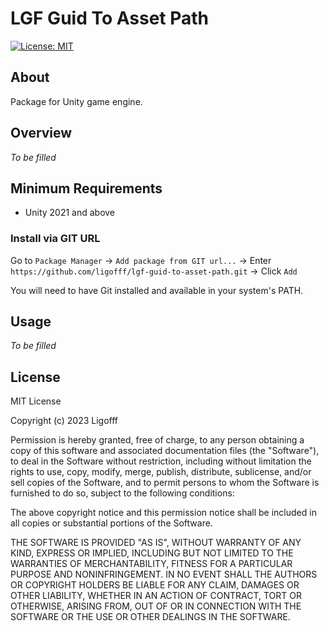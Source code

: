 # LGF Guid To Asset Path
[![License: MIT](https://img.shields.io/badge/License-MIT-blue.svg)](https://opensource.org/licenses/MIT)

## About
Package for Unity game engine.

## Overview

*To be filled*

## Minimum Requirements
* Unity 2021 and above

### Install via GIT URL

Go to ```Package Manager``` -> ```Add package from GIT url...``` -> Enter ```https://github.com/ligofff/lgf-guid-to-asset-path.git``` -> Click ```Add```

You will need to have Git installed and available in your system's PATH.

## Usage

*To be filled*

## License

MIT License

Copyright (c) 2023 Ligofff

Permission is hereby granted, free of charge, to any person obtaining
a copy of this software and associated documentation files (the
"Software"), to deal in the Software without restriction, including
without limitation the rights to use, copy, modify, merge, publish,
distribute, sublicense, and/or sell copies of the Software, and to
permit persons to whom the Software is furnished to do so, subject to
the following conditions:

The above copyright notice and this permission notice shall be
included in all copies or substantial portions of the Software.

THE SOFTWARE IS PROVIDED "AS IS", WITHOUT WARRANTY OF ANY KIND,
EXPRESS OR IMPLIED, INCLUDING BUT NOT LIMITED TO THE WARRANTIES OF
MERCHANTABILITY, FITNESS FOR A PARTICULAR PURPOSE AND
NONINFRINGEMENT. IN NO EVENT SHALL THE AUTHORS OR COPYRIGHT HOLDERS BE
LIABLE FOR ANY CLAIM, DAMAGES OR OTHER LIABILITY, WHETHER IN AN ACTION
OF CONTRACT, TORT OR OTHERWISE, ARISING FROM, OUT OF OR IN CONNECTION
WITH THE SOFTWARE OR THE USE OR OTHER DEALINGS IN THE SOFTWARE.
